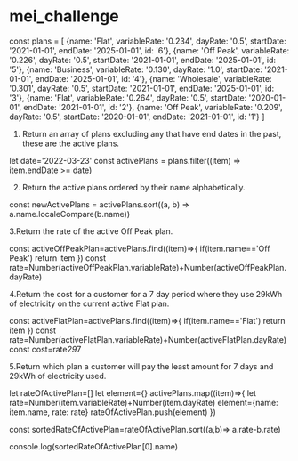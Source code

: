 # mei_challenge
const plans = [
  {name: 'Flat', variableRate: '0.234', dayRate: '0.5', startDate: '2021-01-01', endDate: '2025-01-01', id: '6'},
  {name: 'Off Peak', variableRate: '0.226', dayRate: '0.5', startDate: '2021-01-01', endDate: '2025-01-01', id: '5'},
  {name: 'Business', variableRate: '0.130', dayRate: '1.0', startDate: '2021-01-01', endDate: '2025-01-01', id: '4'},
  {name: 'Wholesale', variableRate: '0.301', dayRate: '0.5', startDate: '2021-01-01', endDate: '2025-01-01', id: '3'},
  {name: 'Flat', variableRate: '0.264', dayRate: '0.5', startDate: '2020-01-01', endDate: '2021-01-01', id: '2'},
  {name: 'Off Peak', variableRate: '0.209', dayRate: '0.5', startDate: '2020-01-01', endDate: '2021-01-01', id: '1'}
]
1. Return an array of plans excluding any that have end dates in the past, these are the active plans.

let date='2022-03-23'
const activePlans = plans.filter((item) => item.endDate >= date)

2. Return the active plans ordered by their name alphabetically.

const newActivePlans = activePlans.sort((a, b) => a.name.localeCompare(b.name))

3.Return the rate of the active Off Peak plan.

const activeOffPeakPlan=activePlans.find((item)=>{
    if(item.name=='Off Peak')
    return item
   })
const rate=Number(activeOffPeakPlan.variableRate)+Number(activeOffPeakPlan.dayRate)

4.Return the cost for a customer for a 7 day period where they use 29kWh of electricity on the current active Flat plan.

const activeFlatPlan=activePlans.find((item)=>{
    if(item.name=='Flat')
    return item
   })
const rate=Number(activeFlatPlan.variableRate)+Number(activeFlatPlan.dayRate)
const cost=rate*29*7

5.Return which plan a customer will pay the least amount for 7 days and 29kWh of electricity used.

 let rateOfActivePlan=[]
 let element={}
 activePlans.map((item)=>{
    let rate=Number(item.variableRate)+Number(item.dayRate)
     element={name: item.name, rate: rate}
    rateOfActivePlan.push(element)
   })

const sortedRateOfActivePlan=rateOfActivePlan.sort((a,b)=> a.rate-b.rate)

console.log(sortedRateOfActivePlan[0].name)